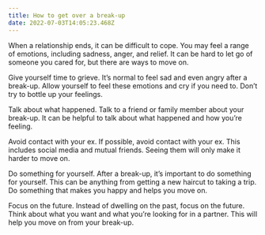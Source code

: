 ```yaml
---
title: How to get over a break-up
date: 2022-07-03T14:05:23.468Z
---
```


When a relationship ends, it can be difficult to cope. You may feel a range of emotions, including sadness, anger, and relief. It can be hard to let go of someone you cared for, but there are ways to move on.

Give yourself time to grieve. It’s normal to feel sad and even angry after a break-up. Allow yourself to feel these emotions and cry if you need to. Don’t try to bottle up your feelings.

Talk about what happened. Talk to a friend or family member about your break-up. It can be helpful to talk about what happened and how you’re feeling.

Avoid contact with your ex. If possible, avoid contact with your ex. This includes social media and mutual friends. Seeing them will only make it harder to move on.

Do something for yourself. After a break-up, it’s important to do something for yourself. This can be anything from getting a new haircut to taking a trip. Do something that makes you happy and helps you move on.

Focus on the future. Instead of dwelling on the past, focus on the future. Think about what you want and what you’re looking for in a partner. This will help you move on from your break-up.

